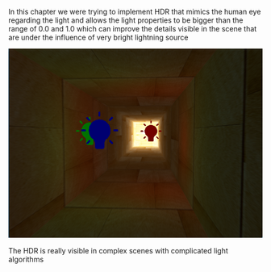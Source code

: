 In this chapter we were trying to implement HDR that mimics the human eye regarding the light and allows the light properties to be bigger than the range of 0.0 and 1.0 which can improve the details visible in the scene that are under the influence of very bright lightning source 


![Alt text](Assets/ReadmeImages/HDR/HDR.png)

The HDR is really visible in complex scenes with complicated light algorithms

